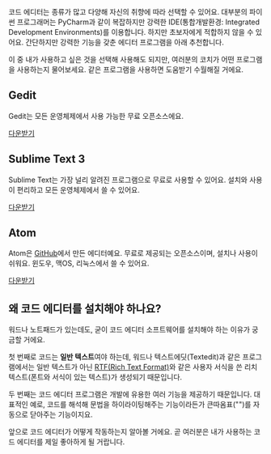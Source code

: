 코드 에디터는 종류가 많고 다양해 자신의 취향에 따라 선택할 수 있어요. 대부분의 파이썬 프로그래머는 PyCharm과 같이 복잡하지만 강력한 IDE(통합개발환경: Integrated Development Environments)를 이용합니다. 하지만 초보자에게 적합하지 않을 수 있어요. 간단하지만 강력한 기능을 갖춘 에디터 프로그램을 아래 추천합니다.

이 중 내가 사용하고 싶은 것을 선택해 사용해도 되지만, 여러분의 코치가 어떤 프로그램을 사용하는지 물어보세요. 같은 프로그램을 사용하면 도움받기 수월해질 거에요.

## Gedit
Gedit는 모든 운영체제에서 사용 가능한 무료 오픈소스에요.

[다운받기](https://wiki.gnome.org/Apps/Gedit#Download)

## Sublime Text 3
Sublime Text는 가장 널리 알려진 프로그램으로 무료로 사용할 수 있어요. 설치와 사용이 편리하고 모든 운영체제에서 쓸 수 있어요.

[다운받기](https://www.sublimetext.com/3)

## Atom
Atom은 [GitHub](https://github.com/)에서 만든 에디터예요. 무료로 제공되는 오픈소스이며, 설치나 사용이 쉬워요. 윈도우, 맥OS, 리눅스에서 쓸 수 있어요.

[다운받기](https://atom.io/) 

## 왜 코드 에디터를 설치해야 하나요?
워드나 노트패드가 있는데도, 굳이 코드 에디터 소프트웨어를 설치해야 하는 이유가 궁금할 거에요.

첫 번째로 코드는 **일반 텍스트**여야 하는데, 워드나 텍스트에딧(Textedit)과 같은 프로그램에서는 일반 텍스트가 아닌 [RTF(Rich Text Format)](https://en.wikipedia.org/wiki/Rich_Text_Format)와 같은 사용자 서식을 쓴 리치 텍스트(폰트와 서식이 있는 텍스트)가 생성되기 때문입니다.

두 번째는 코드 에디터 프로그램은 개발에 유용한 여러 기능을 제공하기 때문입니다. 대표적인 예로, 코드를 해석해 문법을 하이라이팅해주는 기능이라든가 큰따옴표("")를 자동으로 닫아주는 기능이지요.

앞으로 코드 에디터가 어떻게 작동하는지 알아볼 거에요. 곧 여러분은 내가 사용하는 코드 에디터를 제일 좋아하게 될 거랍니다.
